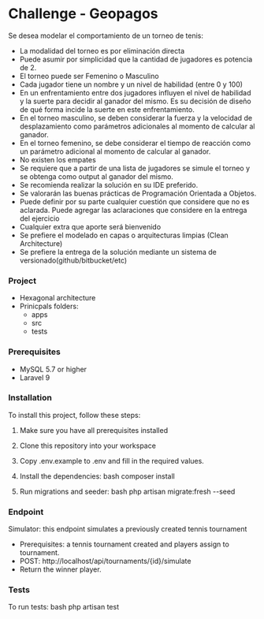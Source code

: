 # Challenge - Geopagos
Se desea modelar el comportamiento de un torneo de tenis:
* La modalidad del torneo es por eliminación directa
* Puede asumir por simplicidad que la cantidad de jugadores es potencia de 2.
* El torneo puede ser Femenino o Masculino
* Cada jugador tiene un nombre y un nivel de habilidad (entre 0 y 100)
* En un enfrentamiento entre dos jugadores influyen el nivel de habilidad y la suerte para decidir al ganador del mismo. Es su decisión de diseño de qué forma incide la suerte en este enfrentamiento.
* En el torneo masculino, se deben considerar la fuerza y la velocidad de desplazamiento como parámetros adicionales al momento de calcular al ganador.
* En el torneo femenino, se debe considerar el tiempo de reacción como un parámetro adicional al momento de calcular al ganador.
* No existen los empates
* Se requiere que a partir de una lista de jugadores se simule el torneo y se obtenga como output al ganador del mismo.
* Se recomienda realizar la solución en su IDE preferido.
* Se valorarán las buenas prácticas de Programación Orientada a Objetos.
* Puede definir por su parte cualquier cuestión que considere que no es aclarada. Puede agregar las aclaraciones que considere en la entrega del ejercicio
* Cualquier extra que aporte será bienvenido
* Se prefiere el modelado en capas o arquitecturas limpias (Clean Architecture)
* Se prefiere la entrega de la solución mediante un sistema de versionado(github/bitbucket/etc)
### Project
* Hexagonal architecture
* Prinicpals folders:
    * apps
    * src
    * tests
### Prerequisites
* MySQL 5.7 or higher
* Laravel 9
### Installation
To install this project, follow these steps:
1. Make sure you have all prerequisites installed
2. Clone this repository into your workspace
3. Copy .env.example to .env and fill in the required values.
4. Install the dependencies:
   bash
   composer install

5. Run migrations and seeder:
   bash
   php artisan migrate:fresh --seed
### Endpoint
Simulator: this endpoint simulates a previously created tennis tournament
* Prerequisites: a tennis tournament created and players assign to tournament.
* POST: http://localhost/api/tournaments/{id}/simulate
* Return the winner player.
### Tests
To run tests:
    bash
    php artisan test

